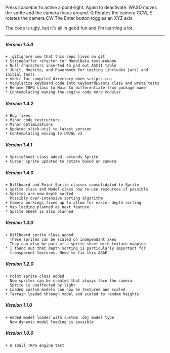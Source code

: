 Press spacebar to active a point-light. Again to deactivate.
WASD moves the sprite and the camera focus around.
Q Rotates the camera CCW, E rotates the camera CW
The Enter button toggles an XYZ axis

The code is ugly, but it's all in good fun and I'm learning a lot.

---

##### Version 1.5.0
```
+ .gitignore now that this repo lives on git
+ StringBuffer refactor for ModelData textureName
+ Null characters inserted to pad out ASCII table
+ JUnit, Mockito, and Powermock for testing (includes jars) and initial tests
+ mkdir for compiled directory when scripts run
+ Modularize keyboard code into KeyboardEvents class and wrote tests
+ Rename TRPG class to Main to differentiate from package name
* Contemplating making the engine code more modular
```
##### Version 1.4.2
```
+ Bug fixes
+ Minor code restructure
+ Minor optimizations
+ Updated slick-util to latest version
* Contemplating moving to LWJGL v3
```
##### Version 1.4.1
```
+ SpriteSheet class added, extends Sprite
+ Cursor sprite updated to rotate based on camera
```
##### Version 1.4.0
```
+ Billboard and Point Sprite classes consolidated to Sprite
+ Sprite class and Model class now re-use resources if possible
+ Sprites are now depth sorted
  Possibly over-intensive sorting algorithm
+ Camera workings fixed up to allow for easier depth sorting
* Map loading planned as next feature
* Sprite Sheet is also planned
```
##### Version 1.3.0
```
+ Billboard sprite class added
  These sprites can be scaled on independant axes
  They can also be part of a sprite sheet with texture mapping
* I found out that depth sorting is particularly important for
  transparent textures. Need to fix this ASAP
```
##### Version 1.2.0
```
+ Point sprite class added
  Now sprites can be created that always face the camera
  Sprite is unaffected by light
+ Loaded custom models can now be textured and scaled
+ Terrain loaded through model and scaled to random heights
```
##### Version 1.1.0
```
+ Added model loader with custom .obj model type
  Now dynamic model loading is possible
```
##### Version 1.0.0
```
+ A small TRPG engine test
```
